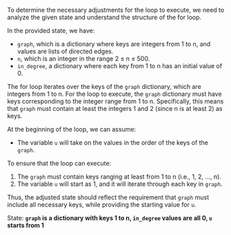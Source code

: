 To determine the necessary adjustments for the loop to execute, we need to analyze the given state and understand the structure of the for loop.

In the provided state, we have:
- `graph`, which is a dictionary where keys are integers from 1 to n, and values are lists of directed edges.
- `n`, which is an integer in the range 2 ≤ n ≤ 500.
- `in_degree`, a dictionary where each key from 1 to n has an initial value of 0.

The for loop iterates over the keys of the `graph` dictionary, which are integers from 1 to n. For the loop to execute, the `graph` dictionary must have keys corresponding to the integer range from 1 to n. Specifically, this means that `graph` must contain at least the integers 1 and 2 (since n is at least 2) as keys.

At the beginning of the loop, we can assume:
- The variable `u` will take on the values in the order of the keys of the `graph`. 

To ensure that the loop can execute:
1. The `graph` must contain keys ranging at least from 1 to n (i.e., 1, 2, ..., n).
2. The variable `u` will start as 1, and it will iterate through each key in `graph`.

Thus, the adjusted state should reflect the requirement that `graph` must include all necessary keys, while providing the starting value for `u`.

State: **`graph` is a dictionary with keys 1 to n, `in_degree` values are all 0, `u` starts from 1**